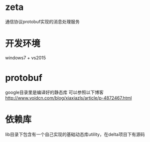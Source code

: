 # zeta
通信协议protobuf实现的消息处理服务

# 开发环境
windows7 + vs2015

# protobuf
google目录里是编译好的静态库
可以参照以下博客
http://www.voidcn.com/blog/xiaxiazls/article/p-4872467.html

# 依赖库
lib目录下包含有一个自己实现的基础动态库utility，在delta项目下有源码

